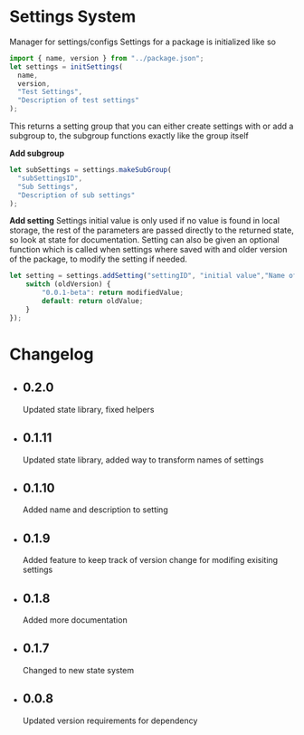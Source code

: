 # Settings System

Manager for settings/configs
Settings for a package is initialized like so

```typescript
import { name, version } from "../package.json";
let settings = initSettings(
  name,
  version,
  "Test Settings",
  "Description of test settings"
);
```

This returns a setting group that you can either create settings with or add a subgroup to, the subgroup functions exactly like the group itself

**Add subgroup**

```typescript
let subSettings = settings.makeSubGroup(
  "subSettingsID",
  "Sub Settings",
  "Description of sub settings"
);
```

**Add setting**
Settings initial value is only used if no value is found in local storage, the rest of the parameters are passed directly to the returned state, so look at state for documentation.
Setting can also be given an optional function which is called when settings where saved with and older version of the package, to modify the setting if needed.

```typescript
let setting = settings.addSetting("settingID", "initial value","Name of setting","Description of setting",undefined,undefined,undefined,(oldValue,oldVersion)=>{
    switch (oldVersion) {
        "0.0.1-beta": return modifiedValue;
        default: return oldValue;
    }
});
```

# Changelog

- ## 0.2.0
  Updated state library, fixed helpers
- ## 0.1.11
  Updated state library, added way to transform names of settings
- ## 0.1.10
  Added name and description to setting
- ## 0.1.9
  Added feature to keep track of version change for modifing exisiting settings
- ## 0.1.8
  Added more documentation
- ## 0.1.7
  Changed to new state system
- ## 0.0.8
  Updated version requirements for dependency
